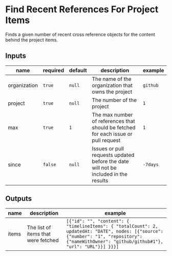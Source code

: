 # Find Recent References For Project Items

Finds a given number of recent cross reference objects for the content behind the project items.

## Inputs

| name | required | default | description | example |
| --- | --- | --- | --- | --- |
| organization | `true` | `null` | The name of the organization that owns the project | `github` |
| project | `true` | `null` | The number of the project | `1` |
| max | `true` | `1` | The max number of references that should be fetched for each issue or pull request | `1` |
| since | `false` | `null` | Issues or pull requests updated before the date will not be included in the results  | `-7days` |

## Outputs

| name | description | example |
| --- | --- | --- |
| items | The list of items that were fetched | `[{"id": "", "content": { "timelineItems": { "totalCount": 2, updatedAt: "DATE", nodes: [{"source": {"number": "1", "repository": {"nameWithOwner": "github/github#1"}, "url": "URL"}}] }}}]` |
